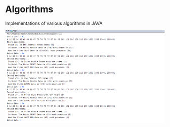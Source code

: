 # Algorithms
Implementations of various algorithms in JAVA


<p align="center">
  <img src="https://github.com/badmusamuda/Algorithms/blob/master/2016-12-22%20at%2016-01-45.png" />
  <p>
  </p>
  
